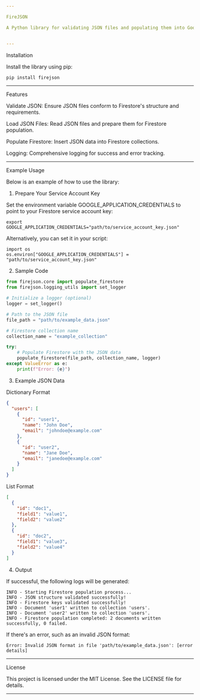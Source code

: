 ```yaml
---

FireJSON

A Python library for validating JSON files and populating them into Google Firestore collections.


---
```


Installation

Install the library using pip:
``` bash
pip install firejson
```

---

Features

Validate JSON: Ensure JSON files conform to Firestore's structure and requirements.

Load JSON Files: Read JSON files and prepare them for Firestore population.

Populate Firestore: Insert JSON data into Firestore collections.

Logging: Comprehensive logging for success and error tracking.



---

Example Usage

Below is an example of how to use the library:

1. Prepare Your Service Account Key

Set the environment variable GOOGLE_APPLICATION_CREDENTIALS to point to your Firestore service account key:
```
export GOOGLE_APPLICATION_CREDENTIALS="path/to/service_account_key.json"
```
Alternatively, you can set it in your script:
```
import os
os.environ["GOOGLE_APPLICATION_CREDENTIALS"] = "path/to/service_account_key.json"
```
2. Sample Code
``` python
from firejson.core import populate_firestore
from firejson.logging_utils import set_logger

# Initialize a logger (optional)
logger = set_logger()

# Path to the JSON file
file_path = "path/to/example_data.json"

# Firestore collection name
collection_name = "example_collection"

try:
    # Populate Firestore with the JSON data
    populate_firestore(file_path, collection_name, logger)
except ValueError as e:
    print(f"Error: {e}")
```
3. Example JSON Data

Dictionary Format
``` json
{
  "users": [
    {
      "id": "user1",
      "name": "John Doe",
      "email": "johndoe@example.com"
    },
    {
      "id": "user2",
      "name": "Jane Doe",
      "email": "janedoe@example.com"
    }
  ]
}
```
List Format
``` json
[
  {
    "id": "doc1",
    "field1": "value1",
    "field2": "value2"
  },
  {
    "id": "doc2",
    "field1": "value3",
    "field2": "value4"
  }
]
```
4. Output

If successful, the following logs will be generated:
``` 
INFO - Starting Firestore population process...
INFO - JSON structure validated successfully!
INFO - Firestore keys validated successfully!
INFO - Document 'user1' written to collection 'users'.
INFO - Document 'user2' written to collection 'users'.
INFO - Firestore population completed: 2 documents written successfully, 0 failed.
```
If there's an error, such as an invalid JSON format:
```
Error: Invalid JSON format in file 'path/to/example_data.json': [error details]
```

---

License

This project is licensed under the MIT License. See the LICENSE file for details.


---